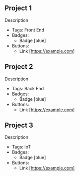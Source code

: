 ## Project 1
Description
- Tags: Front End
- Badges:
  - Badge [blue]
- Buttons:
  - Link [https://example.com]

## Project 2
Description
- Tags: Back End
- Badges:
  - Badge [blue]
- Buttons:
  - Link [https://example.com]

## Project 3
Description
- Tags: IoT
- Badges:
  - Badge [blue]
- Buttons:
  - Link [https://example.com]
